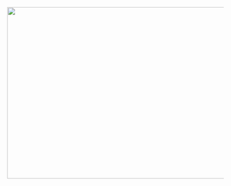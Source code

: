 <img src=https://i.namu.wiki/i/bPeLqzbPPn7gSdKihJmIwxrhJ0gfzRJ-UUare_dk8dl9p4eapvmu_X64iYoN8wcwwkVPzzf27_xVkDeuvz4Ymg.webp width="7200" height="400"/>
